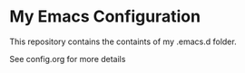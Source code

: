 <?xml version="1.0" encoding="utf-8"?>
<!DOCTYPE html PUBLIC "-//W3C//DTD XHTML 1.0 Strict//EN"
"http://www.w3.org/TR/xhtml1/DTD/xhtml1-strict.dtd">
<html xmlns="http://www.w3.org/1999/xhtml" lang="en" xml:lang="en">
<head>
<body>
<div id="content">
<h1 class="title">My Emacs Configuration</h1>
<p>
This repository contains the containts of my .emacs.d folder.
</p>

<p>
See config.org for more details</p>
</div>
</body>
</html>
